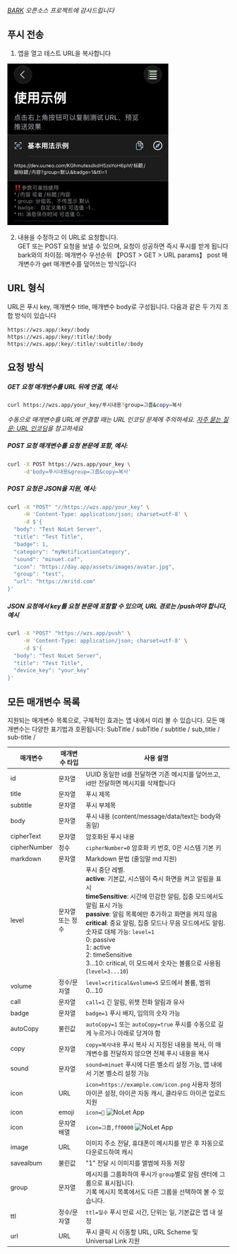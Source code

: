 *[BARK](https://github.com/Finb/Bark) 오픈소스 프로젝트에 감사드립니다*

## 푸시 전송 
1. 앱을 열고 테스트 URL을 복사합니다

<img src="../_media/example.png" width=365 />

2. 내용을 수정하고 이 URL로 요청합니다.<br>
GET 또는 POST 요청을 보낼 수 있으며, 요청이 성공하면 즉시 푸시를 받게 됩니다 <br>
bark와의 차이점: 매개변수 우선순위 【POST > GET > URL params】 post 매개변수가 get 매개변수를 덮어쓰는 방식입니다

## URL 형식
URL은 푸시 key, 매개변수 title, 매개변수 body로 구성됩니다. 다음과 같은 두 가지 조합 방식이 있습니다

```
https://wzs.app/:key/:body 
https://wzs.app/:key/:title/:body 
https://wzs.app/:key/:title/:subtitle/:body

```

## 요청 방식
##### GET 요청 매개변수를 URL 뒤에 연결, 예시:
```sh
curl https://wzs.app/your_key/푸시내용?group=그룹&copy=복사
```
*수동으로 매개변수를 URL에 연결할 때는 URL 인코딩 문제에 주의하세요. [자주 묻는 질문: URL 인코딩](/faq?id=%e6%8e%a8%e9%80%81%e7%89%b9%e6%ae%8a%e5%ad%97%e7%ac%a6%e5%af%bc%e8%87%b4%e6%8e%a8%e9%80%81%e5%a4%b1%e8%b4%a5%ef%bc%8c%e6%af%94%e5%a6%82-%e6%8e%a8%e9%80%81%e5%86%85%e5%ae%b9%e5%8c%85%e5%90%ab%e9%93%be%e6%8e%a5%ef%bc%8c%e6%88%96%e6%8e%a8%e9%80%81%e5%bc%82%e5%b8%b8-%e6%af%94%e5%a6%82-%e5%8f%98%e6%88%90%e7%a9%ba%e6%a0%bc)을 참고하세요*

##### POST 요청 매개변수를 요청 본문에 포함, 예시:
```sh
curl -X POST https://wzs.app/your_key \
     -d'body=푸시내용&group=그룹&copy=복사'
```
##### POST 요청은 JSON을 지원, 예시:
```sh
curl -X "POST" "//https://wzs.app/your_key" \
     -H 'Content-Type: application/json; charset=utf-8' \
     -d $'{
  "body": "Test NoLet Server",
  "title": "Test Title",
  "badge": 1,
  "category": "myNotificationCategory",
  "sound": "minuet.caf",
  "icon": "https://day.app/assets/images/avatar.jpg",
  "group": "test",
  "url": "https://mritd.com"
}'
```

##### JSON 요청에서 key를 요청 본문에 포함할 수 있으며, URL 경로는 /push여야 합니다, 예시
```sh
curl -X "POST" "https://wzs.app/push" \
     -H 'Content-Type: application/json; charset=utf-8' \
     -d $'{
  "body": "Test NoLet Server",
  "title": "Test Title",
  "device_key": "your_key"
}'
```

## 모든 매개변수 목록
지원되는 매개변수 목록으로, 구체적인 효과는 앱 내에서 미리 볼 수 있습니다.
모든 매개변수는 다양한 표기법과 호환됩니다: SubTitle / subTitle / subtitle / sub_title / sub-title /

| 매개변수 | 매개변수 타입 | 사용 설명 |
| ----- | ----------- | ----------- |
| id | 문자열 | UUID 동일한 id를 전달하면 기존 메시지를 덮어쓰고, id만 전달하면 메시지를 삭제합니다 |
| title | 문자열 | 푸시 제목 |
| subtitle | 문자열 | 푸시 부제목 |
| body | 문자열 | 푸시 내용 (content/message/data/text는 body와 동일) |
| cipherText | 문자열 | 암호화된 푸시 내용 |
| cipherNumber | 정수 | `cipherNumber=0` 암호화 키 번호, 0은 시스템 기본 키 |
| markdown | 문자열 | Markdown 문법 (줄임말 md 지원) |
| level | 문자열 또는 정수  | 푸시 중단 레벨.<br>**active**: 기본값, 시스템이 즉시 화면을 켜고 알림을 표시<br>**timeSensitive**: 시간에 민감한 알림, 집중 모드에서도 알림 표시 가능<br>**passive**: 알림 목록에만 추가하고 화면을 켜지 않음<br>**critical**: 중요 알림, 집중 모드나 무음 모드에서도 알림. 숫자로 대체 가능: `level=1`<br>0: passive<br>1: active<br>2: timeSensitive<br>3...10: critical, 이 모드에서 숫자는 볼륨으로 사용됨 (`level=3...10`) |
| volume | 정수/문자열 | `level=critical&volume=5` 모드에서 볼륨, 범위 0...10 |
| call | 문자열 | `call=1` 긴 알림, 위챗 전화 알림과 유사 |
| badge | 문자열  | `badge=1` 푸시 배지, 임의의 숫자 가능 |
| autoCopy | 불린값 | `autoCopy=1` 또는 `autoCopy=true` 푸시를 수동으로 길게 누르거나 아래로 당겨야 함 |
| copy | 문자열 | `copy=복사내용` 푸시 복사 시 지정된 내용을 복사, 이 매개변수를 전달하지 않으면 전체 푸시 내용을 복사 |
| sound | 문자열 | `sound=minuet` 푸시에 다른 벨소리 설정 가능, 앱 내에서 기본 벨소리 설정 가능 |
| icon | URL | `icon=https://example.com/icon.png` 사용자 정의 아이콘 설정, 아이콘 자동 캐시, 클라우드 아이콘 업로드 지원 |
| icon | emoji | `icon=🐲` <img src="/_media/example-emoji.png" alt="NoLet App" height="60">  |
| icon | 문자열 배열 | `icon=그룹,ff0000` <img src="/_media/example-word.png" alt="NoLet App" height="60"> |
| image | URL | 이미지 주소 전달, 휴대폰이 메시지를 받은 후 자동으로 다운로드하여 캐시 |
| savealbum | 불린값 | "1" 전달 시 이미지를 앨범에 자동 저장 |
| group | 문자열 | 메시지를 그룹화하여 푸시가 `group`별로 알림 센터에 그룹으로 표시됩니다.<br>기록 메시지 목록에서도 다른 그룹을 선택하여 볼 수 있습니다. |
| ttl | 정수/문자열 | `ttl=일수` 푸시 만료 시간, 단위는 일, 기본값은 앱 내 설정 |
| url | URL  | 푸시 클릭 시 이동할 URL, URL Scheme 및 Universal Link 지원 |

